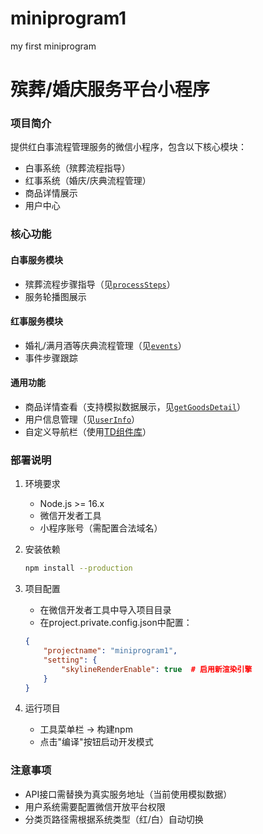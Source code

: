 # miniprogram1
my first miniprogram
# 殡葬/婚庆服务平台小程序

### 项目简介
提供红白事流程管理服务的微信小程序，包含以下核心模块：
- 白事系统（殡葬流程指导）
- 红事系统（婚庆/庆典流程管理）
- 商品详情展示
- 用户中心

### 核心功能
#### 白事服务模块
- 殡葬流程步骤指导（见[`processSteps`](pages/white_system/index/index.js)）
- 服务轮播图展示

#### 红事服务模块
- 婚礼/满月酒等庆典流程管理（见[`events`](pages/red_system/index/index.js)）
- 事件步骤跟踪

#### 通用功能
- 商品详情查看（支持模拟数据展示，见[`getGoodsDetail`](pages/goodsDetail/goodsDetail.js)）
- 用户信息管理（见[`userInfo`](pages/user/user.js)）
- 自定义导航栏（使用[TD组件库](package.json)）

### 部署说明
1. 环境要求
   - Node.js >= 16.x
   - 微信开发者工具
   - 小程序账号（需配置合法域名）

2. 安装依赖
   ```bash
   npm install --production

3. 项目配置

    - 在微信开发者工具中导入项目目录
    - 在project.private.config.json中配置：
    ```json
    {
        "projectname": "miniprogram1",
        "setting": {
            "skylineRenderEnable": true  # 启用新渲染引擎
        }
    }
4. 运行项目

    - 工具菜单栏 -> 构建npm
    - 点击"编译"按钮启动开发模式

### 注意事项
- API接口需替换为真实服务地址（当前使用模拟数据）
- 用户系统需要配置微信开放平台权限
- 分类页路径需根据系统类型（红/白）自动切换